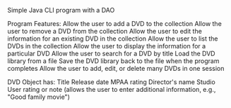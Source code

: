 Simple Java CLI program with a DAO

Program Features:
Allow the user to add a DVD to the collection
Allow the user to remove a DVD from the collection
Allow the user to edit the information for an existing DVD in the collection
Allow the user to list the DVDs in the collection
Allow the user to display the information for a particular DVD
Allow the user to search for a DVD by title
Load the DVD library from a file
Save the DVD library back to the file when the program completes
Allow the user to add, edit, or delete many DVDs in one session

DVD Object has:
Title
Release date
MPAA rating
Director's name
Studio
User rating or note (allows the user to enter additional information, e.g., "Good family movie")
